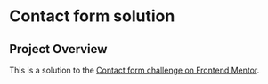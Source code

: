 # Contact form solution

## Project Overview

This is a solution to the [Contact form challenge on Frontend Mentor](https://www.frontendmentor.io/challenges/contact-form--G-hYlqKJj).
